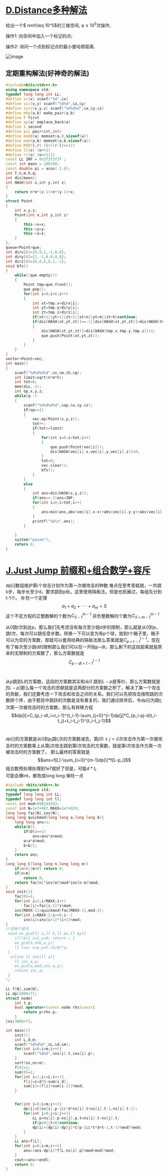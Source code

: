 # [D.Distance多种解法](https://ac.nowcoder.com/acm/contest/888/D)
给出一个$ n*m*h\leq 10^5$的三维空间, $q\leq10^5$次操作, 

操作1: 向空间中加入一个标记的点;

操作2: 询问一个点到标记点的最小曼哈顿距离.

![image](https://img-blog.csdnimg.cn/20190810224524255.png)
## 定期重构解法(好神奇的解法)
```cpp
#include<bits/stdc++.h>
using namespace std;
typedef long long int LL;
#define sc(x) scanf("%d",&x)
#define scc(x,y) scanf("%d%d",&x,&y)
#define sccc(x,y,z) scanf("%d%d%d",&x,&y,&z)
#define mkp(a,b) make_pair(a,b)
#define F first
#define ep(a) emplace_back(a)
#define S second
#define pii pair<int,int>
#define mem0(a) memset(a,0,sizeof(a))
#define mem(a,b) memset(a,b,sizeof(a))
#define MID(l,r) (l+((r-l)>>1))
#define ll(o) (o<<1)
#define rr(o) (o<<1|1)
const LL INF = 0x3f3f3f3f ;
const int maxn = 100100;
const double pi = acos(-1.0);
int T,n,m,h,q;
int dis[maxn];
int HASH(int x,int y,int z)
{
    return n*m*(z-1)+n*(y-1)+x;
}
struct Point
{
    int x,y,z;
    Point(int x,int y,int z)
    {
        this->x=x;
        this->y=y;
        this->z=z;
    }
};
queue<Point>que;
int dirx[8]={0,0,1,-1,0,0};
int diry[8]={1,-1,0,0,0,0};
int dirz[8]={0,0,0,0,1,-1};
void bfs()
{
    while(!que.empty())
    {
        Point tmp=que.front();
        que.pop();
        for(int i=0;i<6;i++)
        {
            int xt=tmp.x+dirx[i];
            int yt=tmp.y+diry[i];
            int zt=tmp.z+dirz[i];
            if(xt<1||yt<1||zt<1||xt>n||yt>m||zt>h)continue;
            if(dis[HASH(xt,yt,zt)]==-1||dis[HASH(xt,yt,zt)]>dis[HASH(tmp.x,tmp.y,tmp.z)]+1)
            {
                dis[HASH(xt,yt,zt)]=dis[HASH(tmp.x,tmp.y,tmp.z)]+1;
                que.push(Point(xt,yt,zt));
            }
        }
    }
}
vector<Point>vec;
int main()
{
    scanf("%d%d%d%d",&n,&m,&h,&q);
    int limit=sqrt(n*m*h);
    int tot=0;
    mem(dis,-1);
    int op,x,y,z;
    while(q--)
    {
        scanf("%d%d%d%d",&op,&x,&y,&z);
        if(op==1)
        {
            vec.ep(Point(x,y,z));
            tot++;
            if(tot>=limit)
            {
                for(int i=0;i<tot;i++)
                {
                    que.push(Point(vec[i]));
                    dis[HASH(vec[i].x,vec[i].y,vec[i].z)]=0;
                }
                tot=0;
                vec.clear();
                bfs();
            }
        }
        else
        {
            int ans=dis[HASH(x,y,z)];
            if(ans==-1)ans=INF;
            for(int i=0;i<tot;i++)
            {
                ans=min(ans,abs(vec[i].x-x)+abs(vec[i].y-y)+abs(vec[i].z-z));
            }
            printf("%d\n",ans);
        }
        
    }
    system("pause");
    return 0;
}
```
# [J.Just Jump 前缀和+组合数学+容斥](https://ac.nowcoder.com/acm/contest/888/J)
dp[i]数组维护第i个攻击计划作为第一次被攻击的种数
难点在思考青蛙跳，一共跳k步，每步长至少d，要求跳到p处。这里使用隔板法，但是也拓展过，每组先分到t-1个。
补充一个定理
$$a_1+a_2+···+a_m=S$$
这个不定方程的正整数解的个数为$C_{S-1}^{m-1}$
非负整数解的个数为$C_{S+m-1}^{m-1}$

从0跳t次到达p，那么我们先考虑没有每次至少跳d步的限制，那么就是从0到p，跳t次，每次可以跳任意步数。转换一下可以变为有p个球，放到t个箱子里，箱子可以为空的方案数，那就可以套用经典的隔板法那么答案就是$C_{p+t-1}^{t-1}$。现在有了每次至少跳d的限制那么我们可以在一开始p−dt，那么剩下的这段距离就是原来的无限制的方案数了，那么方案数就是
$$C_{p-dt+t-1}^{t-1}$$
​	
 
从p跳到L的方案数，这段的方案数其实和从0 跳到$L-p$是等价，那么方案数就是$f[L-p]$那么每一个攻击的贡献就是这两部分的方案数之积了，解决了某一个攻击的贡献，我们还要考虑一下攻击和攻击之间的关系。我们可以先把攻击按照跳的次数排个序，由于题目中跳跃的次数是没有重复的，我们通过排序后，令dp[i]为跳$t_i$次第一次被攻击时的方案数，那么有转移方程
$$dp[i]=C_{p_i-dt_i+t_i-1}^{t_i-1}-\sum_{j=0}^{i-1}dp[j]*C_{p_i-pj-d(t_i-t_j)+t_i-t_j-1}^{t_i-t_j-1}$$
​	
 

$dp[i]$的方案数是从0到$p_i$跳$t_i$次的方案数减去，第$j(0 \leq j < i)$次攻击作为第一次被攻击时的方案数乘上从第j次攻击跳到第i次攻击的方案数，就是第i次攻击作为第一次被攻击时的方案数了。
那么最终的答案就是
$$ans=f[L]-\sum_{i=0}^{m-1}dp[i]*f[L-p_i]$$
组合数预处理处理到1e7就好了但是，可能$d*t_i$
​	
 可能会爆int，都改成long long 保险一点


```cpp
#include <bits/stdc++.h>
using namespace std;
typedef long long int LL;
typedef long long int ll;
const int mod=998244353;
const int N=1e7+987,MAXX=1e7+929;
long long fac[N],inv[N];
long long quickmod(long long a,long long b){
    long long ans=1;
    while(b){
        if(b%2==1)
            ans=ans*a%mod;
        a=a*a%mod;
        b=b/2;
    }
    return ans;
}
long long C(long long n,long long m){
    if(n<0||m<0) return 0;
    if(n<m)
        return 0;
    return fac[n]*inv[m]%mod*inv[n-m]%mod;
}
void init(){
    fac[0]=1;
    for(int i=1;i<MAXX;i++)
        fac[i]=fac[i-1]*i%mod;
    inv[MAXX-1]=quickmod(fac[MAXX-1],mod-2);
    for(int i=MAXX-2;i>=0;i--)
        inv[i]=inv[i+1]*(i+1)%mod;
}
/*求单个逆元
 void ex_gcd(ll a,ll b,ll &x,ll &y){
    if(!b){ x=1,y=0; return ; }
    ex_gcd(b,a%b,x,y);
    ll t=x; x=y,y=t-(a/b)*y;
 }
  inline ll inv(ll a){
    ll inv_a,y;
    ex_gcd(a,mod,inv_a,y);
    return inv_a;
 }
*/

LL f[N],sum[N];
LL dp[3000+7];
struct node{
    int t,p;
    bool operator<(const node rhs)const{
        return p<rhs.p;
    }
}ns[3000+7];

int main(){
    init();
    int L,d,m;
    scanf("%d%d%d",&L,&d,&m);
    for(int i=0;i<m;i++){
        scanf("%d%d",&ns[i].t,&ns[i].p);
    }
    sort(ns,ns+m);
    f[0]=1;
    sum[0]=1;
    for(int i=1;i<=L;i++){
        f[i]=i<d?0:sum[i-d];
        sum[i]=(f[i]+sum[i-1])%mod;
    }


    for(int i=0;i<m;i++){
        dp[i]=C(ns[i].p-1LL*d*ns[i].t+ns[i].t-1,ns[i].t-1);
        for(int j=0;j<i;j++){
            LL p=ns[i].p-ns[j].p,t=ns[i].t-ns[j].t;
            if(p<0||t<0)continue;
            dp[i]=(dp[i]-dp[j]*C(p-1LL*t*d+t-1,t-1)%mod)%mod;
        }
    }
    LL ans=f[L];
    for(int i=0;i<m;i++){
        ans=(ans-dp[i]*f[L-ns[i].p]%mod+mod)%mod;
    }
    cout<<ans<<endl;
    return 0;
}



```